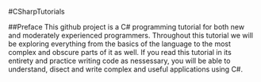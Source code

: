 #CSharpTutorials

##Preface
This github project is a C# programming tutorial for both new and moderately experienced programmers. Throughout this tutorial we will be exploring everything from the basics of the language to the most complex and obscure parts of it as well. If you read this tutorial in its entirety and practice writing code as nessessary, you will be able to understand, disect and write complex and useful applications using C#.

